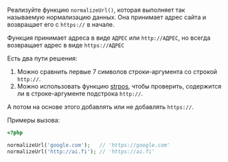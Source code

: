 
Реализуйте функцию `normalizeUrl()`, которая выполняет так называемую нормализацию данных. Она принимает адрес сайта и возвращает его с `https://` в начале.

Функция принимает адреса в виде `АДРЕС` или `http://АДРЕС`, но всегда возвращает адрес в виде `https://АДРЕС`

Есть два пути решения:

1. Можно сравнить первые 7 символов строки-аргумента со строкой `http://`.
2. Можно использовать функцию [strpos](https://php.net/manual/ru/function.strpos.php), чтобы проверить, содержится ли в строке-аргументе подстрока `http://`.

А потом на основе этого добавлять или не добавлять `https://`.

Примеры вызова:

```php
<?php

normalizeUrl('google.com');   // 'https://google.com'
normalizeUrl('http://ai.fi'); // 'https://ai.fi'
```
